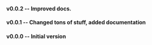 #### v0.0.2 -- Improved docs.

#### v0.0.1 -- Changed tons of stuff, added documentation

#### v0.0.0 -- Initial version